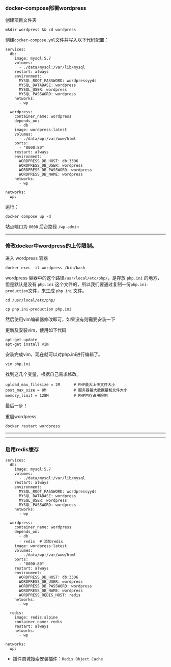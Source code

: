 ###  docker-compose部署wordpress



创建项目文件夹

```
mkdir wordpress && cd wordpress
```

创建`docker-compose.yml`文件并写入以下代码配置：


```
services:
  db:
    image: mysql:5.7
    volumes:
      - ./data/mysql:/var/lib/mysql
    restart: always
    environment:
      MYSQL_ROOT_PASSWORD: wordpressyyds
      MYSQL_DATABASE: wordpress
      MYSQL_USER: wordpress
      MYSQL_PASSWORD: wordpress
    networks:
      - wp

  wordpress:
    container_name: wordpress
    depends_on:
      - db
    image: wordpress:latest
    volumes:
      - ./data/wp:/var/www/html
    ports:
      - "8000:80"
    restart: always
    environment:
      WORDPRESS_DB_HOST: db:3306
      WORDPRESS_DB_USER: wordpress
      WORDPRESS_DB_PASSWORD: wordpress
      WORDPRESS_DB_NAME: wordpress
    networks:
      - wp

networks:
  wp:
```

运行：

```
docker compose up -d
```

站点端口为 `8000`     后台路径 `/wp-admin`

---




### 修改docker中wordpress的上传限制。


进入 wordpress 容器
```
docker exec -it wordpress /bin/bash
```
wordpress 容器中的这个路径`/usr/local/etc/php/`，是存放 `php.ini` 的地方，但是默认是没有 `php.ini` 这个文件的，所以我们要通过复制一份`php.ini-production`文件，来生成 `php.ini` 文件。
```
cd /usr/local/etc/php/
```
```
cp php.ini-production php.ini
```
然后使用vim编辑器修改即可，如果没有则需要安装一下

更新及安装vim，使用如下代码
```
apt-get update
apt-get install vim
```
安装完成vim，现在就可以对php.ini进行编辑了。
```
vim php.ini
```
找到这几个变量，根据自己需求修改。
```
upload_max_filesize = 2M      # PHP最大上传文件大小
post_max_size = 8M            # 服务器最大数据量和文件大小
memory_limit = 128M           # PHP内存占用限制
```
最后一步！

重启wordpress
```
docker restart wordpress
```

---
---

### 启用redis缓存

```
services:
  db:
    image: mysql:5.7
    volumes:
      - ./data/mysql:/var/lib/mysql
    restart: always
    environment:
      MYSQL_ROOT_PASSWORD: wordpressyyds
      MYSQL_DATABASE: wordpress
      MYSQL_USER: wordpress
      MYSQL_PASSWORD: wordpress
    networks:
      - wp

  wordpress:
    container_name: wordpress
    depends_on:
      - db
      - redis  # 添加redis
    image: wordpress:latest
    volumes:
      - ./data/wp:/var/www/html
    ports:
      - "8000:80"
    restart: always
    environment:
      WORDPRESS_DB_HOST: db:3306
      WORDPRESS_DB_USER: wordpress
      WORDPRESS_DB_PASSWORD: wordpress
      WORDPRESS_DB_NAME: wordpress
      WORDPRESS_REDIS_HOST: redis
    networks:
      - wp

  redis:
    image: redis:alpine
    container_name: redis
    restart: always
    networks:
      - wp

networks:
  wp:
```



- 插件商城搜索安装插件：`Redis Object Cache`
